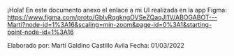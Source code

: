 ¡Hola!
En este documento anexo el enlace a mi UI realizada en la app Figma: https://www.figma.com/proto/GbIvRqgkngOVSeZQaqJI1V/ABOGABOT---Marti?node-id=1%3A16&scaling=min-zoom&page-id=0%3A1&starting-point-node-id=1%3A16

Elaborado por: Marti Galdino Castillo Avila
Fecha: 01/03/2022